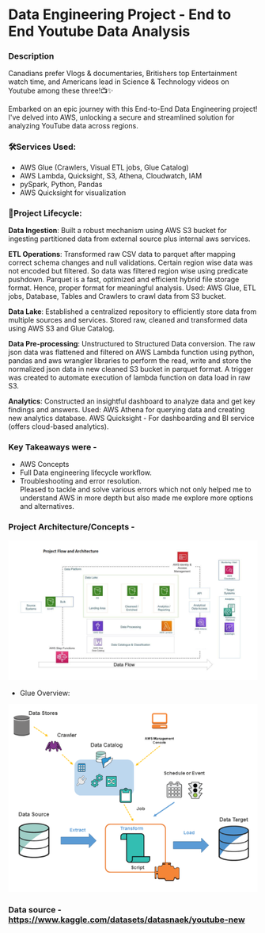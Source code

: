 # Data Engineering Project - End to End Youtube Data Analysis

### Description

Canadians prefer Vlogs & documentaries, Britishers top Entertainment watch time, and Americans lead in Science & Technology videos on Youtube among these three!📺✨


Embarked on an epic journey with this End-to-End Data Engineering project! 
I've delved into AWS, unlocking a secure and streamlined solution for analyzing YouTube data across regions.


### 🛠**Services Used:**
- AWS Glue (Crawlers, Visual ETL jobs, Glue Catalog)
- AWS Lambda, Quicksight, S3, Athena, Cloudwatch, IAM
- pySpark, Python, Pandas
- AWS Quicksight for visualization


### 🔄**Project Lifecycle:**

**Data Ingestion**: Built a robust mechanism using AWS S3 bucket for ingesting partitioned data from external source plus internal aws services.

**ETL Operations**: Transformed raw CSV data to parquet after mapping correct schema changes and null validations. Certain region wise data was not encoded but filtered. So data was filtered region wise using predicate pushdown. Parquet is a fast, optimized and efficient hybrid file storage format. Hence, proper format for meaningful analysis. Used: AWS Glue, ETL jobs, Database, Tables and Crawlers to crawl data from S3 bucket.

**Data Lake**: Established a centralized repository to efficiently store data from multiple sources and services. Stored raw, cleaned and transformed data using AWS S3 and Glue Catalog. 

**Data Pre-processing**: Unstructured to Structured Data conversion. The raw json data was flattened and filtered on AWS Lambda function using python, pandas and aws wrangler libraries to perform the read, write and store the normalized json data in new cleaned S3 bucket in parquet format. A trigger was created to automate execution of lambda function on data load in raw S3.

**Analytics**: Constructed an insightful dashboard to analyze data and get key findings and answers. Used: AWS Athena for querying data and creating new analytics database. AWS Quicksight - For dashboarding and BI service (offers cloud-based analytics).


### **Key Takeaways were** - 
- AWS Concepts 
- Full Data engineering lifecycle workflow.
- Troubleshooting and error resolution.  
Pleased to tackle and solve various errors which not only helped me to understand AWS in more depth but also made me explore more options and alternatives.

### **Project Architecture/Concepts** -

![project_flow](Architecture.png) 

- Glue Overview:


![glue_overview](glue-2.png)


### **Data source** - https://www.kaggle.com/datasets/datasnaek/youtube-new
